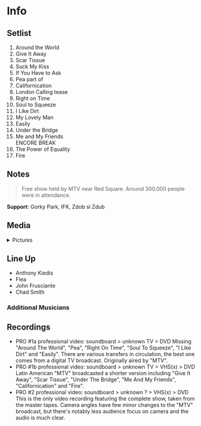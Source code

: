 # Info

## Setlist

1. Around the World
2. Give It Away
3. Scar Tissue
4. Suck My Kiss
5. If You Have to Ask
6. Pea part of
7. Californication
8. London Calling tease
9. Right on Time
10. Soul to Squeeze
11. I Like Dirt
12. My Lovely Man
13. Easily
14. Under the Bridge
15. Me and My Friends
<br>ENCORE BREAK
16. The Power of Equality
17. Fire

## Notes

> Free show held by MTV near Red Square. Around 300.000 people were in attendance.

**Support**: Gorky Park, IFK, Zdob si Zdub

## Media 

<details>
  <summary>Pictures</summary>
  <!--<img alt="Setlist" title="Setlist" src="_.jpg" height="200" />
  <img alt="Clipping" title="Clipping" src="_.jpg" height="200" />
  <img alt="Flyer" title="Flyer" src="_.jpg" height="200" />-->
</details>

## Line Up

* Anthony Kiedis
* Flea
* John Frusciante
* Chad Smith

### Additional Musicians

## Recordings

* PRO #1a professional video: soundboard > unknown TV > DVD Missing "Around The World", "Pea", "Right On Time", "Soul To Squeeze", "I Like Dirt" and "Easily". There are various transfers in circulation, the best one comes from a digital TV broadcast. Originally aired by "MTV". 
* PRO #1b professional video: soundboard > unknown TV > VHS(x) > DVD Latin American "MTV" broadcasted a shorter version including "Give It Away", "Scar Tissue", "Under The Bridge", "Me And My Friends", "Californication" and "Fire". 
* PRO #2 professional video: soundboard > unknown ? > VHS(x) > DVD This is the only video recording featuring the complete show, taken from the master tapes. Camera angles have few minor changes to the "MTV" broadcast, but there's notably less audience focus on camera and the audio is much clear.
